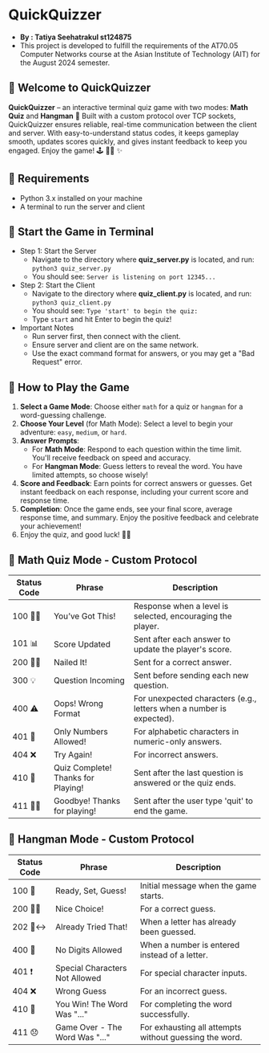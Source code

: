 # QuickQuizzer 
- **By : Tatiya Seehatrakul st124875**
- This project is developed to fulfill the requirements of the AT70.05 Computer Networks course at the Asian Institute of Technology (AIT) for the August 2024 semester.

## 📍 Welcome to QuickQuizzer
**QuickQuizzer** – an interactive terminal quiz game with two modes: **Math Quiz** and **Hangman** 🚀  Built with a custom protocol over TCP sockets, QuickQuizzer ensures reliable, real-time communication between the client and server. With easy-to-understand status codes, it keeps gameplay smooth, updates scores quickly, and gives instant feedback to keep you engaged. Enjoy the game! 🕹️ 🙌🏻 ✨

<!-- ------------------------------------------------------- -->
## 📍 Requirements 
- Python 3.x installed on your machine
- A terminal to run the server and client
<!-- ------------------------------------------------------- -->
## 📍 Start the Game in Terminal
- Step 1: Start the Server
    - Navigate to the directory where **quiz_server.py** is located, and run: `python3 quiz_server.py`
    - You should see: `Server is listening on port 12345...`
- Step 2: Start the Client
    - Navigate to the directory where **quiz_client.py** is located, and run: `python3 quiz_client.py`
    - You should see: `Type 'start' to begin the quiz:`
    - Type `start` and hit Enter to begin the quiz!
- Important Notes
    - Run server first, then connect with the client.
    - Ensure server and client are on the same network.
    - Use the exact command format for answers, or you may get a "Bad Request" error.
<!-- ------------------------------------------------------- -->
## 📍 How to Play the Game
1. **Select a Game Mode**: Choose either `math` for a quiz or `hangman` for a word-guessing challenge.
2. **Choose Your Level** (for Math Mode): Select a level to begin your adventure: `easy`, `medium`, or `hard`.
3. **Answer Prompts**: 
   - For **Math Mode**: Respond to each question within the time limit. You'll receive feedback on speed and accuracy.
   - For **Hangman Mode**: Guess letters to reveal the word. You have limited attempts, so choose wisely!
4. **Score and Feedback**: Earn points for correct answers or guesses. Get instant feedback on each response, including your current score and response time.
5. **Completion**: Once the game ends, see your final score, average response time, and summary. Enjoy the positive feedback and celebrate your achievement!
6. Enjoy the quiz, and good luck! 🧠✨
<!-- ------------------------------------------------------- -->
## 📍 Math Quiz Mode - Custom Protocol

| Status Code | Phrase                            | Description                                                                                       |
|-------------|-----------------------------------|---------------------------------------------------------------------------------------------------|
| 100 🙌🏻      | You’ve Got This!                  | Response when a level is selected, encouraging the player.                                        |
| 101 📊      | Score Updated                     | Sent after each answer to update the player's score.                                              |
| 200 👏🏻      | Nailed It!                        | Sent for a correct answer.                                                                        |
| 300 💡      | Question Incoming                 | Sent before sending each new question.                                                            |
| 400 ⚠️       | Oops! Wrong Format                | For unexpected characters (e.g., letters when a number is expected).                              |
| 401 🚫      | Only Numbers Allowed!             | For alphabetic characters in numeric-only answers.                                                |
| 404 ❌      | Try Again!                        | For incorrect answers.                                                                            |
| 410 🎉      | Quiz Complete! Thanks for Playing!| Sent after the last question is answered or the quiz ends.                                        |
| 411 👋🏻      | Goodbye! Thanks for playing!      | Sent after the user type 'quit' to end the game.                                                  |

<!-- ------------------------------------------------------- -->
## 📍 Hangman Mode - Custom Protocol

| Status Code | Phrase                            | Description                                                                                       |
|-------------|-----------------------------------|---------------------------------------------------------------------------------------------------|
| 100 👀      | Ready, Set, Guess!                | Initial message when the game starts.                                                             |
| 200 👍🏻      | Nice Choice!                      | For a correct guess.                                                                              |
| 202 🙂‍↔️      | Already Tried That!               | When a letter has already been guessed.                                                           |
| 400 🚫      | No Digits Allowed                 | When a number is entered instead of a letter.                                                     |
| 401 ❗️      | Special Characters Not Allowed    | For special character inputs.                                                                     |
| 404 ❌      | Wrong Guess                       | For an incorrect guess.                                                                           |
| 410 🎉      | You Win! The Word Was "..."       | For completing the word successfully.                                                             |
| 411 😞      | Game Over - The Word Was "..."    | For exhausting all attempts without guessing the word.                                            |